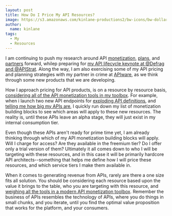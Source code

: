 ```yaml
---
layout: post
title: How Do I Price My API Resources?
image: https://s3.amazonaws.com/kinlane-productions2/bw-icons/bw-dollar-sign.png
author:
  name: kinlane
tags:
  - My
  - Resources
---
```

I am continuing to push my research around API [monetization](http://monetization.apievangelist.com/), [plans](http://plans.apievangelist.com/), and [partners](http://partners.apievangelist.com/) forward, whilep preparing for [my API lifecycle keynote at @Defrag and @APIStrat](http://apievangelist.com/2015/11/29/the-api-lifecycle-my-talk-from-defrag-and-apistrat/). Along the way, I am also exercising some of my API pricing and planning strategies with my partner in crime at [APIware](http://apiware.io), as we think through some new products that we are developing.

How I approach pricing for API products, is on a resource by resource basis, [considering all of the API monetization tools in my toolbox](http://monetization.apievangelist.com/building-blocks.html). For example, when i launch two new API endpoints for [exploding API definitions](http://alpha.apievangelist.com/2015/11/27/adding-a-new-alpha-endpoint-to-explode-api-oadf-into-separate-files-for-each-unique-endpoint/), and [telling me how big my APIs are](http://alpha.apievangelist.com/2015/11/27/adding-a-new-alpha-endpoint-to-tell-me-how-big-my-api-endpoints-are/), I quickly run down my list of monetization building blocks to see which areas will apply to these new resources. The reality is, until these APIs leave an alpha stage, they will just exist in my internal consumption tier.

Even though these APIs aren't ready for prime time yet, I am already thinking through which of my API monetization building blocks will apply. Will I charge for access? Are they available in the freemium tier? Do I offer only a trial version of them? Ultimately it all comes down to who I will be targeting with these resources, and in this case it will be primarily hardcore API architects--something that helps me define how I will price these resources, and which service tiers I make them available in.

When it comes to generating revenue from APIs, rarely are there a one size fits all solution. You should be considering each resource based upon the value it brings to the table, who you are targeting with this resource, and [weighing all the tools in a modern API monetization toolbox](http://monetization.apievangelist.com/building-blocks.html). Remember the business of APIs resembles the technology of APIs, where you do things in small chunks, and you iterate, until you find the optimal value proposition that works for the platform, and your consumers.